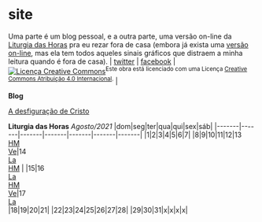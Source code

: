 # site
Uma parte é um blog pessoal, e a outra parte, uma versão on-line da <a href="https://pt.wikipedia.org/wiki/Liturgia_das_Horas">Liturgia das Horas</a> pra eu rezar fora de casa (embora já exista uma <a href="https://liturgiadashoras.online/">versão on-line</a>, mas ela tem todos aqueles sinais 
gráficos que distraem a minha leitura quando é fora de casa). | <a href="https://twitter.com/mrclmlt">twitter</a> | <a href="https://www.facebook.com/mrclmlt">facebook</a> | <a rel="license" href="http://creativecommons.org/licenses/by/4.0/"><img alt="Licença Creative Commons" style="border-width:0" src="https://i.creativecommons.org/l/by/4.0/80x15.png" /></a><sup>Este obra está licenciado com uma Licença <a rel="license" href="http://creativecommons.org/licenses/by/4.0/">Creative Commons Atribuição 4.0 Internacional</a>.</sup> |

**Blog**

[A desfiguração de Cristo](adesfiguracaodecristo.html)


**Liturgia das Horas**
*Agosto/2021*
|dom|seg|ter|qua|qui|sex|sáb|
|-------|-------|-------|-------|-------|-------|-------|
|1|2|3|4|5|6|7|
|8|9|10|11|12|13<br>[HM](60hrm3sex.html)<br>[Ve](61ves3sex.html)|14<br>[La](62lau3sab.html)<br>[HM](63hrm3sab.html) |
|15|16<br>[La](68lau4seg.html)<br>[HM](69hrm4seg.html)<br>[Ve](70ves4seg.html)|17<br>[La](71lau4ter.html)<br>|18|19|20|21|
|22|23|24|25|26|27|28|
|29|30|31|x|x|x|x|
